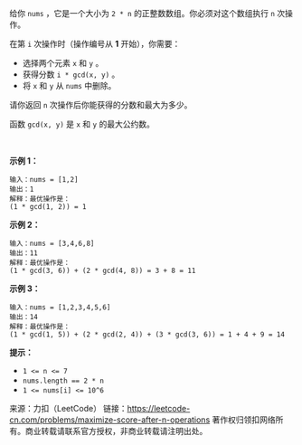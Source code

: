 给你 ```nums``` ，它是一个大小为 ```2 * n``` 的正整数数组。你必须对这个数组执行 ```n``` 次操作。

在第 ```i``` 次操作时（操作编号从 **1** 开始），你需要：

* 选择两个元素 ```x``` 和 ```y``` 。
* 获得分数 ```i * gcd(x, y)``` 。
* 将 ```x``` 和 ```y``` 从 ```nums``` 中删除。

请你返回 ```n``` 次操作后你能获得的分数和最大为多少。

函数 ```gcd(x, y)``` 是 ```x``` 和 ```y``` 的最大公约数。

 

**示例 1：**
```
输入：nums = [1,2]
输出：1
解释：最优操作是：
(1 * gcd(1, 2)) = 1
```
**示例 2：**
```
输入：nums = [3,4,6,8]
输出：11
解释：最优操作是：
(1 * gcd(3, 6)) + (2 * gcd(4, 8)) = 3 + 8 = 11
```
**示例 3：**
```
输入：nums = [1,2,3,4,5,6]
输出：14
解释：最优操作是：
(1 * gcd(1, 5)) + (2 * gcd(2, 4)) + (3 * gcd(3, 6)) = 1 + 4 + 9 = 14
```

**提示：**

* ```1 <= n <= 7```
* ```nums.length == 2 * n```
* ```1 <= nums[i] <= 10^6```

来源：力扣（LeetCode）
链接：https://leetcode-cn.com/problems/maximize-score-after-n-operations
著作权归领扣网络所有。商业转载请联系官方授权，非商业转载请注明出处。